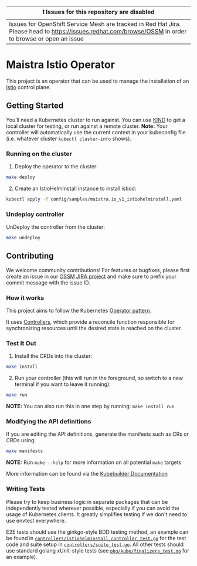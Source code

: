 | :exclamation:  Issues for this repository are disabled |
|--------------------------------------------------------|
| Issues for OpenShift Service Mesh are tracked in Red Hat Jira. Please head to https://issues.redhat.com/browse/OSSM in order to browse or open an issue |

# Maistra Istio Operator

This project is an operator that can be used to manage the installation of an [Istio](https://istio.io) control plane.

## Getting Started
You’ll need a Kubernetes cluster to run against. You can use [KIND](https://sigs.k8s.io/kind) to get a local cluster for testing, or run against a remote cluster.
**Note:** Your controller will automatically use the current context in your kubeconfig file (i.e. whatever cluster `kubectl cluster-info` shows).

### Running on the cluster
1. Deploy the operator to the cluster:

```sh
make deploy
```

2. Create an IstioHelmInstall instance to install istiod:

```sh
kubectl apply -f config/samples/maistra.io_v1_istiohelminstall.yaml
```

### Undeploy controller
UnDeploy the controller from the cluster:

```sh
make undeploy
```

## Contributing
We welcome community contributions! For features or bugfixes, please first create an issue in our [OSSM JIRA project](https://issues.redhat.com/browse/OSSM) and make sure to prefix your commit message with the issue ID.

### How it works
This project aims to follow the Kubernetes [Operator pattern](https://kubernetes.io/docs/concepts/extend-kubernetes/operator/).

It uses [Controllers](https://kubernetes.io/docs/concepts/architecture/controller/),
which provide a reconcile function responsible for synchronizing resources until the desired state is reached on the cluster.

### Test It Out
1. Install the CRDs into the cluster:

```sh
make install
```

2. Run your controller (this will run in the foreground, so switch to a new terminal if you want to leave it running):

```sh
make run
```

**NOTE:** You can also run this in one step by running: `make install run`

### Modifying the API definitions
If you are editing the API definitions, generate the manifests such as CRs or CRDs using:

```sh
make manifests
```

**NOTE:** Run `make --help` for more information on all potential `make` targets

More information can be found via the [Kubebuilder Documentation](https://book.kubebuilder.io/introduction.html)

### Writing Tests
Please try to keep business logic in separate packages that can be independently tested wherever possible, especially if you can avoid the usage of Kubernetes clients. It greatly simplifies testing if we don't need to use envtest everywhere.

E2E tests should use the ginkgo-style BDD testing method, an example can be found in [`controllers/istiohelminstall_controller_test.go`](https://github.com/maistra/istio-operator/blob/maistra-3.0/controllers/istiohelminstall_controller_test.go) for the test code and suite setup in [`controllers/suite_test.go`](https://github.com/maistra/istio-operator/blob/maistra-3.0/controllers/suite_test.go). All other tests should use standard golang xUnit-style tests (see [`pkg/kube/finalizers_test.go`](https://github.com/maistra/istio-operator/blob/maistra-3.0/pkg/kube/finalizers_test.go) for an example).

